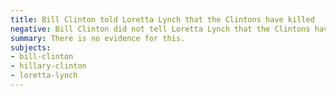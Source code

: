 ```yaml
---
title: Bill Clinton told Loretta Lynch that the Clintons have killed
negative: Bill Clinton did not tell Loretta Lynch that the Clintons have killed
summary: There is no evidence for this.
subjects:
- bill-clinton
- hillary-clinton
- loretta-lynch
---
```

